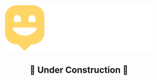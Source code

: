 <h1 align="center"><img alt="Happy" title="Happy" src=".github/logo.svg" /></h1>



<h1 align="center">🚧 Under Construction 🚧</h1>